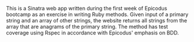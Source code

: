 This is a Sinatra web app written during the first week of Epicodus bootcamp as an exercise in writing Ruby methods. Given input of a primary string and an array of other strings, the website returns all strings from the array that are anagrams of the primary string. The method has test coverage using Rspec in accordance with Epicodus' emphasis on BDD.
